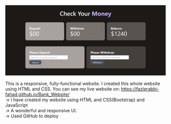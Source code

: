 <img src="Bank-Inside.png">

This is a responsive, fully-functional website. I created this whole website using HTML and CSS. You can see my live website on: <a href="https://fazlerabbi-fahad.github.io/Bank_Website/">https://fazlerabbi-fahad.github.io/Bank_Website/</a><br>
-> I have created my website using HTML and CSS(Bootstrap) and JavaScript<br>
-> A wonderful and responsive UI.<br>
-> Used GitHub to deploy<br>
